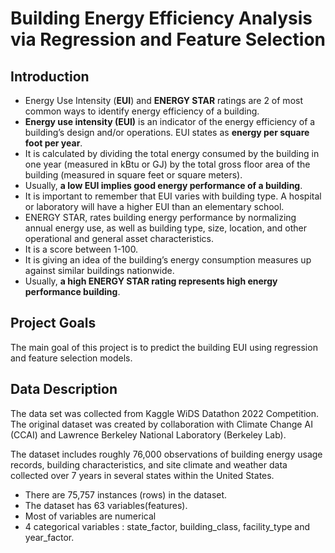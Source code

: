 # Building Energy Efficiency Analysis via Regression and Feature Selection

## Introduction

- Energy Use Intensity (**EUI**) and **ENERGY STAR** ratings are 2 of most common ways to identify energy efficiency of a building.
- **Energy use intensity (EUI)** is an indicator of the energy efficiency of a building’s design and/or operations. EUI states as **energy per square foot per year**. 
- It is calculated by dividing the total energy consumed by the building in one year (measured in kBtu or GJ) by the total gross floor area of the building (measured in  square feet or square meters). 
- Usually, **a low EUI implies good energy performance of a building**. 
- It is important to remember that EUI varies with building type. A hospital or laboratory will have a higher EUI than an elementary school.
- ENERGY STAR, rates building energy performance by normalizing annual energy use, as well as building type, size, location, and other operational and general asset characteristics. 
- It is a score between 1-100.
- It is  giving an idea of the building’s energy consumption measures up against similar buildings nationwide. 
- Usually, **a high ENERGY STAR rating represents high energy performance building**. 

## Project Goals

The main goal of this project is to predict the building EUI using regression and feature selection models. 

## Data Description

The data set was collected from Kaggle WiDS Datathon 2022 Competition. The original dataset was created by collaboration with Climate Change AI (CCAI) and Lawrence Berkeley National Laboratory (Berkeley Lab). 

The dataset includes roughly 76,000 observations of building energy usage records, building characteristics, and site climate and weather data collected over 7 years in several states within the United States. 
- There are 75,757  instances (rows) in the dataset.
- The dataset has 63 variables(features).  
- Most of variables are numerical
- 4 categorical variables : state_factor, building_class, facility_type and year_factor.


